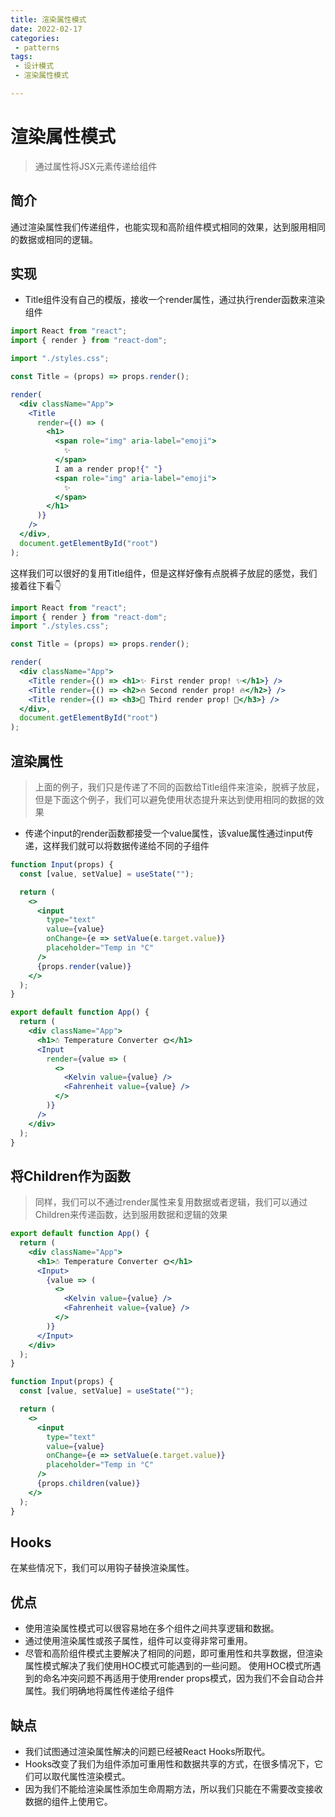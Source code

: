 ```yaml
---
title: 渲染属性模式
date: 2022-02-17
categories:
 - patterns
tags:
 - 设计模式
 - 渲染属性模式

---
```


# 渲染属性模式

> 通过属性将JSX元素传递给组件

## 简介

通过渲染属性我们传递组件，也能实现和高阶组件模式相同的效果，达到服用相同的数据或相同的逻辑。

## 实现

- Title组件没有自己的模版，接收一个render属性，通过执行render函数来渲染组件

```jsx
import React from "react";
import { render } from "react-dom";

import "./styles.css";

const Title = (props) => props.render();

render(
  <div className="App">
    <Title
      render={() => (
        <h1>
          <span role="img" aria-label="emoji">
            ✨
          </span>
          I am a render prop!{" "}
          <span role="img" aria-label="emoji">
            ✨
          </span>
        </h1>
      )}
    />
  </div>,
  document.getElementById("root")
);
```

这样我们可以很好的复用Title组件，但是这样好像有点脱裤子放屁的感觉，我们接着往下看👇

```jsx
import React from "react";
import { render } from "react-dom";
import "./styles.css";

const Title = (props) => props.render();

render(
  <div className="App">
    <Title render={() => <h1>✨ First render prop! ✨</h1>} />
    <Title render={() => <h2>🔥 Second render prop! 🔥</h2>} />
    <Title render={() => <h3>🚀 Third render prop! 🚀</h3>} />
  </div>,
  document.getElementById("root")
);
```

## 渲染属性

> 上面的例子，我们只是传递了不同的函数给Title组件来渲染，脱裤子放屁，但是下面这个例子，我们可以避免使用状态提升来达到使用相同的数据的效果

- 传递个input的render函数都接受一个value属性，该value属性通过input传递，这样我们就可以将数据传递给不同的子组件

```jsx
function Input(props) {
  const [value, setValue] = useState("");

  return (
    <>
      <input
        type="text"
        value={value}
        onChange={e => setValue(e.target.value)}
        placeholder="Temp in °C"
      />
      {props.render(value)}
    </>
  );
}

export default function App() {
  return (
    <div className="App">
      <h1>☃️ Temperature Converter 🌞</h1>
      <Input
        render={value => (
          <>
            <Kelvin value={value} />
            <Fahrenheit value={value} />
          </>
        )}
      />
    </div>
  );
}
```

## 将Children作为函数

> 同样，我们可以不通过render属性来复用数据或者逻辑，我们可以通过Children来传递函数，达到服用数据和逻辑的效果

```jsx
export default function App() {
  return (
    <div className="App">
      <h1>☃️ Temperature Converter 🌞</h1>
      <Input>
        {value => (
          <>
            <Kelvin value={value} />
            <Fahrenheit value={value} />
          </>
        )}
      </Input>
    </div>
  );
}
```

```jsx
function Input(props) {
  const [value, setValue] = useState("");

  return (
    <>
      <input
        type="text"
        value={value}
        onChange={e => setValue(e.target.value)}
        placeholder="Temp in °C"
      />
      {props.children(value)}
    </>
  );
}
```

## Hooks

在某些情况下，我们可以用钩子替换渲染属性。

## 优点

- 使用渲染属性模式可以很容易地在多个组件之间共享逻辑和数据。
- 通过使用渲染属性或孩子属性，组件可以变得非常可重用。
- 尽管和高阶组件模式主要解决了相同的问题，即可重用性和共享数据，但渲染属性模式解决了我们使用HOC模式可能遇到的一些问题。  使用HOC模式所遇到的命名冲突问题不再适用于使用render props模式，因为我们不会自动合并属性。我们明确地将属性传递给子组件

## 缺点

- 我们试图通过渲染属性解决的问题已经被React Hooks所取代。
- Hooks改变了我们为组件添加可重用性和数据共享的方式，在很多情况下，它们可以取代属性渲染模式。  
- 因为我们不能给渲染属性添加生命周期方法，所以我们只能在不需要改变接收数据的组件上使用它。